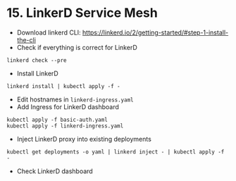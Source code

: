 # 15. LinkerD Service Mesh

* Download linkerd CLI: https://linkerd.io/2/getting-started/#step-1-install-the-cli
* Check if everything is correct for LinkerD
```
linkerd check --pre
```
* Install LinkerD
```
linkerd install | kubectl apply -f -
```
* Edit hostnames in `linkerd-ingress.yaml`
* Add Ingress for LinkerD dashboard
```
kubectl apply -f basic-auth.yaml
kubectl apply -f linkerd-ingress.yaml
```
* Inject LinkerD proxy into existing deployments
```
kubectl get deployments -o yaml | linkerd inject - | kubectl apply -f -
```
* Check LinkerD dashboard
